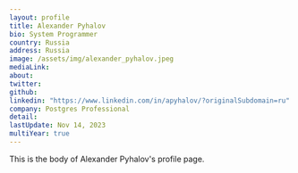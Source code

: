 ```yaml
---
layout: profile
title: Alexander Pyhalov
bio: System Programmer
country: Russia 
address: Russia
image: /assets/img/alexander_pyhalov.jpeg
mediaLink: 
about:
twitter: 
github:
linkedin: "https://www.linkedin.com/in/apyhalov/?originalSubdomain=ru"
company: Postgres Professional
detail: 
lastUpdate: Nov 14, 2023
multiYear: true
---
```


This is the body of Alexander Pyhalov's profile page.
